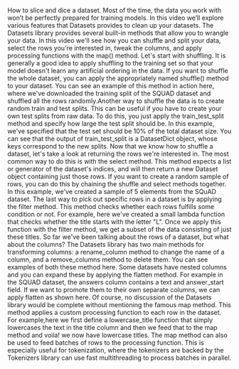 How to slice and dice a dataset. Most of the time, the data you work with won’t be perfectly prepared for training models. In this video we’ll explore various features that Datasets provides to clean up your datasets. The Datasets library provides several built-in methods that allow you to wrangle your data. In this video we'll see how you can shuffle and split your data, select the rows you're interested in, tweak the columns, and apply processing functions with the map() method. Let's start with shuffling. It is generally a good idea to apply shuffling to the training set so that your model doesn't learn any artificial ordering in the data. If you want to shuffle the whole dataset, you can apply the appropriately named shuffle() method to your dataset. You can see an example of this method in action here, where we've downloaded the training split of the SQUAD dataset and shuffled all the rows randomly.Another way to shuffle the data is to create random train and test splits. This can be useful if you have to create your own test splits from raw data. To do this, you just apply the train_test_split method and specify how large the test split should be. In this example, we've specified that the test set should be 10% of the total dataset size. You can see that the output of train_test_split is a DatasetDict object, whose keys correspond to the new splits. Now that we know how to shuffle a dataset, let's take a look at returning the rows we're interested in. The most common way to do this is with the select method. This method expects a list or generator of the dataset's indices, and will then return a new Dataset object containing just those rows. If you want to create a random sample of rows, you can do this by chaining the shuffle and select methods together. In this example, we've created a sample of 5 elements from the SQuAD dataset. The last way to pick out specific rows in a dataset is by applying the filter method. This method checks whether each rows fulfills some condition or not. For example, here we've created a small lambda function that checks whether the title starts with the letter "L". Once we apply this function with the filter method, we get a subset of the data consisting of just these titles. So far we've been talking about the rows of a dataset, but what about the columns? The Datasets library has two main methods for transforming columns: a rename_column method to change the name of a column, and a remove_columns method to delete them. You can see examples of both these method here. Some datasets have nested columns and you can expand these by applying the flatten method. For example in the SQUAD dataset, the answers column contains a text and answer_start field. If we want to promote them to their own separate columns, we can apply flatten as shown here. Of course, no discussion of the Datasets library would be complete without mentioning the famous map method. This method applies a custom processing function to each row in the dataset. For example,here we first define a lowercase_title function that simply lowercases the text in the title column and then we feed that to the map method and voila! we now have lowercase titles. The map method can also be used to feed batches of rows to the processing function. This is especially useful for tokenization, where the tokenizers are backed by the Tokenizers library can use fast multithreading to process batches in parallel.